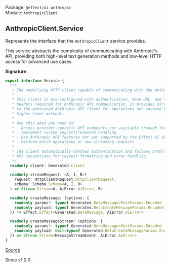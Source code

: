 Package: `@effect/ai-anthropic`<br />
Module: `AnthropicClient`<br />

## AnthropicClient.Service

Represents the interface that the `AnthropicClient` service provides.

This service abstracts the complexity of communicating with Anthropic's API,
providing both high-level text generation methods and low-level HTTP access
for advanced use cases.

**Signature**

```ts
export interface Service {
  /**
   * The underlying HTTP client capable of communicating with the Anthropic API.
   *
   * This client is pre-configured with authentication, base URL, and standard
   * headers required for Anthropic API communication. It provides direct access
   * to the generated Anthropic API client for operations not covered by the
   * higher-level methods.
   *
   * Use this when you need to:
   * - Access provider-specific API endpoints not available through the AI SDK
   * - Implement custom request/response handling
   * - Use Anthropic API features not yet supported by the Effect AI abstractions
   * - Perform batch operations or non-streaming requests
   *
   * The client automatically handles authentication and follows Anthropic's
   * API conventions for request formatting and error handling.
   */
  readonly client: Generated.Client

  readonly streamRequest: <A, I, R>(
    request: HttpClientRequest.HttpClientRequest,
    schema: Schema.Schema<A, I, R>
  ) => Stream.Stream<A, AiError.AiError, R>

  readonly createMessage: (options: {
    readonly params?: typeof Generated.BetaMessagesPostParams.Encoded | undefined
    readonly payload: typeof Generated.BetaCreateMessageParams.Encoded
  }) => Effect.Effect<Generated.BetaMessage, AiError.AiError>

  readonly createMessageStream: (options: {
    readonly params?: typeof Generated.BetaMessagesPostParams.Encoded | undefined
    readonly payload: Omit<typeof Generated.BetaCreateMessageParams.Encoded, "stream">
  }) => Stream.Stream<MessageStreamEvent, AiError.AiError>
}
```

[Source](https://github.com/Effect-TS/effect/tree/main/packages/ai/anthropic/src/AnthropicClient.ts#L43)

Since v1.0.0